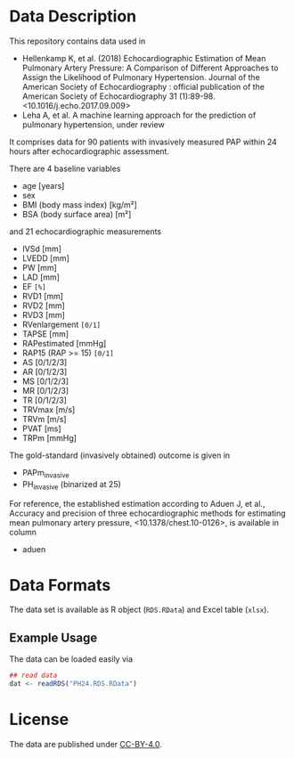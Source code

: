 <!-- Readme.md is generated from Readme.org. Please edit that file -->


# Data Description

This repository contains data used in

-   Hellenkamp K, et al. (2018) Echocardiographic Estimation of Mean Pulmonary Artery Pressure: A Comparison of Different Approaches to Assign the Likelihood of Pulmonary Hypertension. Journal of the American Society of Echocardiography : official publication of the American Society of Echocardiography 31 (1):89-98. <10.1016/j.echo.2017.09.009>
-   Leha A, et al. A machine learning approach for the prediction of pulmonary hypertension, under review

It comprises data for 90 patients with invasively measured PAP within
24 hours after echocardiographic assessment.

There are 4 baseline variables

-   age [years]
-   sex
-   BMI (body mass index) [kg/m²]
-   BSA (body surface area) [m²]

and 21 echocardiographic measurements

-   IVSd [mm]
-   LVEDD [mm]
-   PW [mm]
-   LAD [mm]
-   EF <code>[%]</code>
-   RVD1 [mm]
-   RVD2 [mm]
-   RVD3 [mm]
-   RVenlargement <code>[0/1]</code>
-   TAPSE [mm]
-   RAPestimated [mmHg]
-   RAP15 (RAP >= 15) <code>[0/1]</code>
-   AS [0/1/2/3]
-   AR [0/1/2/3]
-   MS [0/1/2/3]
-   MR [0/1/2/3]
-   TR [0/1/2/3]
-   TRVmax [m/s]
-   TRVm [m/s]
-   PVAT [ms]
-   TRPm [mmHg]

The gold-standard (invasively obtained) outcome is given in

-   PAPm<sub>invasive</sub>
-   PH<sub>invasive</sub> (binarized at 25)

For reference, the established estimation according to Aduen J, et
al., Accuracy and precision of three echocardiographic methods for
estimating mean pulmonary artery pressure, <10.1378/chest.10-0126>,
is available in column

-   aduen


# Data Formats

The data set is available as R object (`RDS.RData`) and Excel table
(`xlsx`).


## Example Usage

The data can be loaded easily via

```R
## read data
dat <- readRDS("PH24.RDS.RData")
```


# License

The data are published under [CC-BY-4.0](https://creativecommons.org/licenses/by/4.0/).

<div class="markdown">
<!&#x2013;
Local Variables:
 mode: gfm
 markdown-command: "marked"
End:
&#x2013;>

</div>

